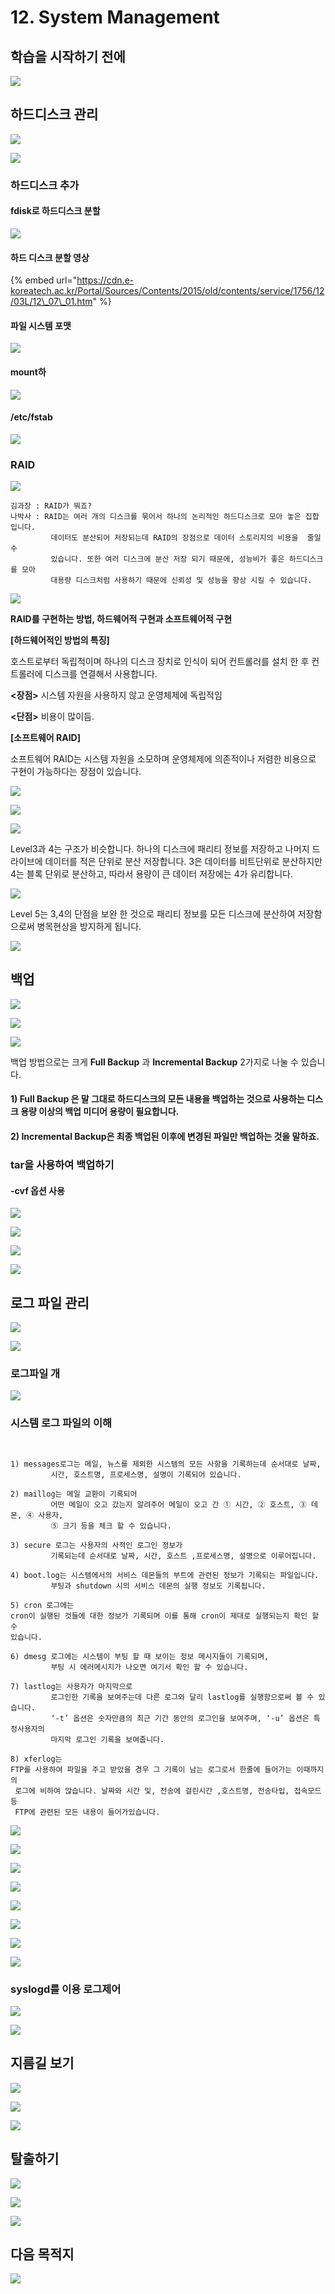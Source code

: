 # 12. System Management

## 학습을 시작하기 전에 

![](../../../../.gitbook/assets/image%20%28880%29.png)

## 하드디스크 관리 

![](../../../../.gitbook/assets/image%20%28869%29.png)

![](../../../../.gitbook/assets/image%20%28884%29.png)

###  하드디스크 추가 

#### fdisk로 하드디스크 분할 

![](../../../../.gitbook/assets/image%20%28910%29.png)

#### 하드 디스크 분할 영상 

{% embed url="https://cdn.e-koreatech.ac.kr/Portal/Sources/Contents/2015/old/contents/service/1756/12/03L/12\_07\_01.htm" %}

#### 파일 시스템 포맷

![](../../../../.gitbook/assets/image%20%28905%29.png)

#### mount하

![](../../../../.gitbook/assets/image%20%28886%29.png)

####  /etc/fstab

![](../../../../.gitbook/assets/image%20%28870%29.png)

### RAID 

![](../../../../.gitbook/assets/image%20%28897%29.png)

```text
김과장 : RAID가 뭐죠?
나박사 : RAID는 여러 개의 디스크를 묶어서 하나의 논리적인 하드디스크로 모아 놓은 집합입니다.
         데이터도 분산되어 저장되는데 RAID의 장점으로 데이터 스토리지의 비용을  줄일 수 
         있습니다. 또한 여러 디스크에 분산 저장 되기 때문에, 성능비가 좋은 하드디스크를 모아 
         대용량 디스크처럼 사용하기 때문에 신뢰성 및 성능을 향상 시킬 수 있습니다.

```

![](../../../../.gitbook/assets/image%20%28878%29.png)

**RAID를 구현하는 방법, 하드웨어적 구현과 소프트웨어적 구현**

**\[하드웨어적인 방법의 특징\]** 

호스트로부터 독립적이며 하나의 디스크 장치로 인식이 되어 컨트롤러를 설치 한 후 컨트롤러에 디스크를 연결해서 사용합니다. 

**&lt;장점&gt;** 시스템 자원을 사용하지 않고 운영체제에 독립적임 

**&lt;단점&gt;** 비용이 많이듬.

**\[소프트웨어 RAID\]**

 소프트웨어 RAID는 시스템 자원을 소모하며 운영체제에 의존적이나 저렴한 비용으로 구현이 가능하다는 장점이 있습니다.



![](../../../../.gitbook/assets/image%20%28881%29.png)

![](../../../../.gitbook/assets/image%20%28876%29.png)

![](../../../../.gitbook/assets/image%20%28904%29.png)



Level3과 4는 구조가 비슷합니다. 하나의 디스크에 패리티 정보를 저장하고 나머지 드라이브에 데이터를 적은 단위로 분산 저장합니다. 3은 데이터를 비트단위로 분산하지만 4는 블록 단위로 분산하고, 따라서 용량이 큰 데이터 저장에는 4가 유리합니다.

![](../../../../.gitbook/assets/image%20%28877%29.png)



Level 5는 3,4의 단점을 보완 한 것으로 패리티 정보를 모든 디스크에 분산하여 저장함으로써 병목현상을 방지하게 됩니다.

![](../../../../.gitbook/assets/image%20%28895%29.png)

## 백업 

![](../../../../.gitbook/assets/image%20%28879%29.png)

![](../../../../.gitbook/assets/image%20%28889%29.png)

![](../../../../.gitbook/assets/image%20%28903%29.png)

백업 방법으로는 크게 **Full Backup** 과 **Incremental Backup** 2가지로 나눌 수 있습니다.

#### 1\) Full Backup 은 말 그대로 하드디스크의 모든 내용을 백업하는 것으로 사용하는 디스크 용량 이상의 백업 미디어 용량이 필요합니다.

#### 2\) Incremental Backup은 최종 백업된 이후에 변경된 파일만 백업하는 것을 말하죠.

### tar을 사용하여 백업하기

####  -cvf 옵션 사용

![](../../../../.gitbook/assets/image%20%28872%29.png)

![](../../../../.gitbook/assets/image%20%28892%29.png)

![](../../../../.gitbook/assets/image%20%28888%29.png)



![](../../../../.gitbook/assets/image%20%28894%29.png)

## 로그 파일 관리 

![](../../../../.gitbook/assets/image%20%28868%29.png)

![](../../../../.gitbook/assets/image%20%28899%29.png)

###  로그파일 개

![](../../../../.gitbook/assets/image%20%28891%29.png)

###  시스템 로그 파일의 이해 

```text


1) messages로그는 메일, 뉴스를 제외한 시스템의 모든 사항을 기록하는데 순서대로 날짜,
         시간, 호스트명, 프로세스명, 설명이 기록되어 있습니다.

2) maillog는 메일 교환이 기록되어 
         어떤 메일이 오고 갔는지 알려주어 메일이 오고 간 ① 시간, ② 호스트, ③ 데몬, ④ 사용자, 
         ⑤ 크기 등을 체크 할 수 있습니다. 

3) secure 로그는 사용자의 사적인 로그인 정보가 
         기록되는데 순서대로 날짜, 시간, 호스트 ,프로세스명, 설명으로 이루어집니다. 

4) boot.log는 시스템에서의 서비스 데몬들의 부트에 관련된 정보가 기록되는 파일입니다. 
         부팅과 shutdown 시의 서비스 데몬의 실행 정보도 기록됩니다. 

5) cron 로그에는 
cron이 실행된 것들에 대한 정보가 기록되며 이를 통해 cron이 제대로 실행되는지 확인 할 수 
있습니다. 

6) dmesg 로그에는 시스템이 부팅 할 때 보이는 정보 메시지들이 기록되며, 
         부팅 시 에러메시지가 나오면 여기서 확인 할 수 있습니다. 

7) lastlog는 사용자가 마지막으로
         로그인한 기록을 보여주는데 다른 로그와 달리 lastlog를 실행함으로써 볼 수 있습니다. 
         ‘-t’ 옵션은 숫자만큼의 최근 기간 동안의 로그인을 보여주며, ‘-u’ 옵션은 특정사용자의 
         마지막 로그인 기록을 보여줍니다. 

8) xferlog는 
FTP를 사용하여 파일을 주고 받았을 경우 그 기록이 남는 로그로서 한줄에 들어가는 이때까지의
 로그에 비하여 많습니다. 날짜와 시간 및, 전송에 걸린시간 ,호스트명, 전송타입, 접속모드 등 
 FTP에 관련된 모든 내용이 들어가있습니다.

```

![](../../../../.gitbook/assets/image%20%28896%29.png)

![](../../../../.gitbook/assets/image%20%28900%29.png)

![](../../../../.gitbook/assets/image%20%28885%29.png)

![](../../../../.gitbook/assets/image%20%28898%29.png)

![](../../../../.gitbook/assets/image%20%28882%29.png)

![](../../../../.gitbook/assets/image%20%28873%29.png)

![](../../../../.gitbook/assets/image%20%28883%29.png)

![](../../../../.gitbook/assets/image%20%28909%29.png)

### syslogd를 이용 로그제어 

![](../../../../.gitbook/assets/image%20%28906%29.png)

![](../../../../.gitbook/assets/image%20%28887%29.png)

## 지름길 보기 

![](../../../../.gitbook/assets/image%20%28907%29.png)

![](../../../../.gitbook/assets/image%20%28871%29.png)

![](../../../../.gitbook/assets/image%20%28890%29.png)



## 탈출하기 

![](../../../../.gitbook/assets/image%20%28867%29.png)

![](../../../../.gitbook/assets/image%20%28875%29.png)

![](../../../../.gitbook/assets/image%20%28901%29.png)

## 다음 목적지

![](../../../../.gitbook/assets/image%20%28893%29.png)

